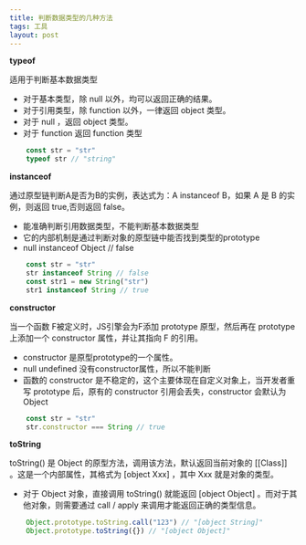 ```yaml
---
title: 判断数据类型的几种方法
tags: 工具
layout: post
---
```


**typeof**

适用于判断基本数据类型

- 对于基本类型，除 null 以外，均可以返回正确的结果。
- 对于引用类型，除 function 以外，一律返回 object 类型。
- 对于 null ，返回 object 类型。
- 对于 function 返回  function 类型

```javascript
    const str = "str"
    typeof str // "string"
```

**instanceof**

通过原型链判断A是否为B的实例，表达式为：A instanceof B，如果 A 是 B 的实例，则返回 true,否则返回 false。

- 能准确判断引用数据类型，不能判断基本数据类型
- 它的内部机制是通过判断对象的原型链中能否找到类型的prototype
- null instanceof Object // false
  
```javascript
    const str = "str"
    str instanceof String // false
    const str1 = new String("str")
    str1 instanceof String // true
```

**constructor**

当一个函数 F被定义时，JS引擎会为F添加 prototype 原型，然后再在 prototype上添加一个 constructor 属性，并让其指向 F 的引用。

- constructor 是原型prototype的一个属性。
- null undefined 没有constructor属性，所以不能判断
- 函数的 constructor 是不稳定的，这个主要体现在自定义对象上，当开发者重写 prototype 后，原有的 constructor 引用会丢失，constructor 会默认为 Object
  
```javascript
    const str = "str"
    str.constructor === String // true

```

**toString**

toString() 是 Object 的原型方法，调用该方法，默认返回当前对象的 [[Class]] 。这是一个内部属性，其格式为 [object Xxx] ，其中 Xxx 就是对象的类型。

- 对于 Object 对象，直接调用 toString()  就能返回 [object Object] 。而对于其他对象，则需要通过 call / apply 来调用才能返回正确的类型信息。
  
```javascript
    Object.prototype.toString.call("123") // "[object String]"
    Object.prototype.toString({}) // "[object Object]"
```
